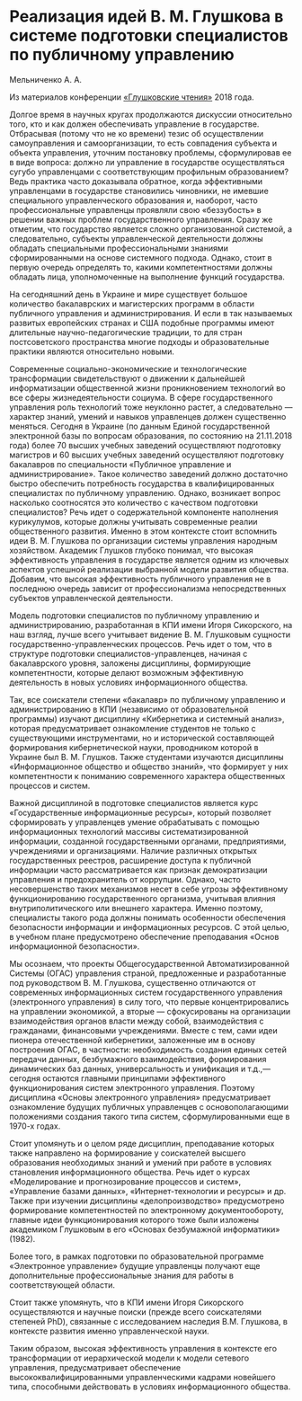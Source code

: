 # Реализация идей В. М. Глушкова в системе подготовки специалистов по публичному управлению

Мельниченко А. А.

Из материалов конференции [«Глушковские чтения»](../index.md) 2018 года.

Долгое время в научных кругах продолжаются дискуссии относительно того, кто и как должен обеспечивать управление в государстве. Отбрасывая (потому что не ко времени) тезис об осуществлении самоуправления и самоорганизации, то есть совпадения субъекта и объекта управления, уточним постановку проблемы, сформулировав ее в виде вопроса: должно ли управление в государстве осуществляться сугубо управленцами с соответствующим профильным образованием? Ведь практика часто доказывала обратное, когда эффективными управленцами в государстве становились чиновники, не имевшие специального управленческого образования и, наоборот, часто профессиональные управленцы проявляли свою «беззубость» в решении важных проблем государственного управления. Сразу же отметим, что государство является сложно организованной системой, а следовательно, субъекты управленческой деятельности должны обладать специальными профессиональными знаниями сформированными на основе системного подхода. Однако, стоит в первую очередь определять то, какими компетентностями должны обладать лица, уполномоченные на выполнение функций государства.

На сегодняшний день в Украине и мире существует большое количество бакалаврских и магистерских программ в области публичного управления и администрирования. И если в так называемых развитых европейских странах и США подобные программы имеют длительные научно-педагогические традиции, то для стран постсоветского пространства многие подходы и образовательные практики являются относительно новыми.

Современные социально-экономические и технологические трансформации свидетельствуют о движении к дальнейшей информатизации общественной жизни проникновением технологий во все сферы жизнедеятельности социума. В сфере государственного управления роль технологий тоже неуклонно растет, а следовательно — характер знаний, умений и навыков управленцев должен существенно меняться. Сегодня в Украине (по данным Единой государственной электронной базы по вопросам образования, по состоянию на 21.11.2018 года) более 70 высших учебных заведений осуществляют подготовку магистров и 60 высших учебных заведений осуществляют подготовку бакалавров по специальности «Публичное управление и администрирование». Такое количество заведений должно достаточно быстро обеспечить потребность государства в квалифицированных специалистах по публичному управлению. Однако, возникает вопрос насколько соотносятся это количество с качеством подготовки специалистов? Речь идет о содержательной компоненте наполнения курикулумов, которые должны учитывать современные реалии общественного развития. Именно в этом контексте стоит вспомнить идеи В. М. Глушкова по организации системы управления народным хозяйством. Академик Глушков глубоко понимал, что высокая эффективность управления в государстве является одним из ключевых аспектов успешной реализации выбранной модели развития общества. Добавим, что высокая эффективность публичного управления не в последнюю очередь зависит от профессионализма непосредственных субъектов управленческой деятельности.

Модель подготовки специалистов по публичному управлению и администрированию, разработанная в КПИ имени Игоря Сикорского, на наш взгляд, лучше всего учитывает видение В. М. Глушковым сущности государственно-управленческих процессов. Речь идет о том, что в структуре подготовки специалистов-управленцев, начиная с бакалаврского уровня, заложены дисциплины, формирующие компетентности, которые делают возможным эффективную деятельность в новых условиях информационного общества.

Так, все соискатели степени «бакалавр» по публичному управлению и администрированию в КПИ (независимо от образовательной программы) изучают дисциплину «Кибернетика и системный анализ», которая предусматривает ознакомление студентов не только с существующими инструментами, но и исторической составляющей формирования кибернетической науки, проводником которой в Украине был В. М. Глушков. Также студентами изучаются дисциплины «Информационное общество и общество знаний», что формирует у них компетентности к пониманию современного характера общественных процессов и систем.

Важной дисциплиной в подготовке специалистов является курс «Государственные информационные ресурсы», который позволяет сформировать у управленцев умение обрабатывать с помощью информационных технологий массивы систематизированной информации, созданной государственными органами, предприятиями, учреждениями и организациями. Наличие различных открытых государственных реестров, расширение доступа к публичной информации часто рассматривается как признак демократизации управления и предохранитель от коррупции. Однако, часто несовершенство таких механизмов несет в себе угрозы эффективному функционированию государственного организма, учитывая влияния внутриполитического или внешнего характера. Именно поэтому, специалисты такого рода должны понимать особенности обеспечения безопасности информации и информационных ресурсов. С этой целью, в учебном плане предусмотрено обеспечение преподавания «Основ информационной безопасности».

Мы осознаем, что проекты Общегосударственной Автоматизированной Системы (ОГАС) управления страной, предложенные и разработанные под руководством В. М. Глушкова, существенно отличаются от современных информационных систем государственного управления (электронного управления) в силу того, что первые концентрировались на управлении экономикой, а вторые — сфокусированы на организации взаимодействия органов власти между собой, взаимодействия с гражданами, финансовыми учреждениями. Вместе с тем, сами идеи пионера отечественной кибернетики, заложенные им в основу построения ОГАС, в частности: необходимость создания единых сетей передачи данных, безбумажного взаимодействия, формирования динамических баз данных, универсальность и унификация и т.д.,— сегодня остаются главными принципами эффективного функционирования систем электронного управления. Поэтому дисциплина «Основы электронного управления» предусматривает ознакомление будущих публичных управленцев с основополагающими положениями создания такого типа систем, сформулированными еще в 1970-х годах.

Стоит упомянуть и о целом ряде дисциплин, преподавание которых также направлено на формирование у соискателей высшего образования необходимых знаний и умений при работе в условиях становления информационного общества. Речь идет о курсах «Моделирование и прогнозирование процессов и систем», «Управление базами данных», «Интернет-технологии и ресурсы» и др. Также при изучении дисциплины «делопроизводство» предусмотрено формирование компетентностей по электронному документообороту, главные идеи функционирования которого тоже были изложены академиком Глушковым в его «Основах безбумажной информатики» (1982).

Более того, в рамках подготовки по образовательной программе «Электронное управление» будущие управленцы получают еще дополнительные профессиональные знания для работы в соответствующей области.

Стоит также упомянуть, что в КПИ имени Игоря Сикорского осуществляются и научные поиски (прежде всего соискателями степеней PhD), связанные с исследованием наследия В.М. Глушкова, в контексте развития именно управленческой науки.

Таким образом, высокая эффективность управления в контексте его трансформации от иерархической модели к модели сетевого управления, предусматривает обеспечение высококвалифицированными управленческими кадрами новейшего типа, способными действовать в условиях информационного общества.